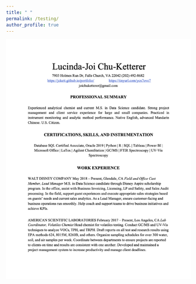 ```yaml
---
title: " "
permalink: /testing/
author_profile: true
---
```


![testing](/images/resume.png "Resume")

